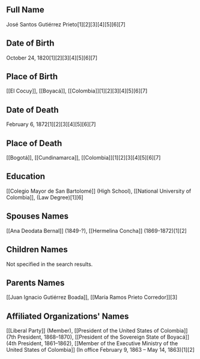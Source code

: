 ## Full Name
José Santos Gutiérrez Prieto[1][2][3][4][5][6][7]

## Date of Birth
October 24, 1820[1][2][3][4][5][6][7]

## Place of Birth
[[El Cocuy]], [[Boyacá]], [[Colombia]][1][2][3][4][5][6][7]

## Date of Death
February 6, 1872[1][2][3][4][5][6][7]

## Place of Death
[[Bogotá]], [[Cundinamarca]], [[Colombia]][1][2][3][4][5][6][7]

## Education
[[Colegio Mayor de San Bartolomé]] (High School),
[[National University of Colombia]], (Law Degree)[1][6]

## Spouses Names
[[Ana Deodata Bernal]] (1849-?),
[[Hermelina Concha]] (1869-1872)[1][2]

## Children Names
Not specified in the search results.

## Parents Names
[[Juan Ignacio Gutiérrez Boada]], [[María Ramos Prieto Corredor]][3]

## Affiliated Organizations' Names
[[Liberal Party]] (Member),
[[President of the United States of Colombia]] (7th President, 1868–1870),
[[President of the Sovereign State of Boyacá]] (4th President, 1861–1862),
[[Member of the Executive Ministry of the United States of Colombia]] (In office February 9, 1863 – May 14, 1863)[1][2]

